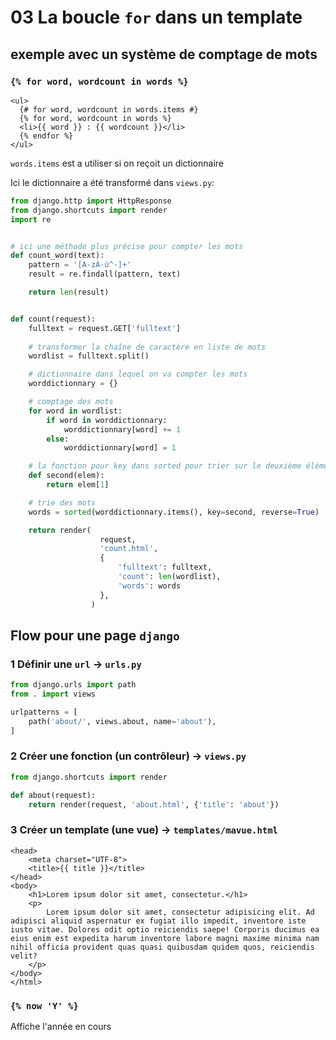 # 03 La boucle `for` dans un template

## exemple avec un système de comptage de mots

### `{% for word, wordcount in words %}`

```django
<ul>
  {# for word, wordcount in words.items #}
  {% for word, wordcount in words %}
  <li>{{ word }} : {{ wordcount }}</li>
  {% endfor %}
</ul>
```

`words.items` est a utiliser si on reçoit un dictionnaire

Ici le dictionnaire a été transformé dans `views.py`:

```python
from django.http import HttpResponse
from django.shortcuts import render
import re


# ici une méthode plus précise pour compter les mots
def count_word(text):
    pattern = '[A-zÀ-ú^-]+'
    result = re.findall(pattern, text)

    return len(result)


def count(request):
    fulltext = request.GET['fulltext']
    
    # transformer la chaîne de caractère en liste de mots
    wordlist = fulltext.split()

    # dictionnaire dans lequel on va compter les mots
    worddictionnary = {}

    # comptage des mots
    for word in wordlist:
        if word in worddictionnary:
            worddictionnary[word] += 1
        else:
            worddictionnary[word] = 1

    # la fonction pour key dans sorted pour trier sur le deuxième élément
    def second(elem):
        return elem[1]

    # trie des mots
    words = sorted(worddictionnary.items(), key=second, reverse=True)

    return render(
                    request,
                    'count.html',
                    {
                        'fulltext': fulltext,
                        'count': len(wordlist),
                        'words': words
                    },
                  )
```



## Flow pour une page `django`

### 1 Définir une `url` -> `urls.py`

```python
from django.urls import path
from . import views

urlpatterns = [
    path('about/', views.about, name='about'),
]
```



### 2 Créer une fonction (un contrôleur) -> `views.py`

```python
from django.shortcuts import render

def about(request):
    return render(request, 'about.html', {'title': 'about'})
```



### 3 Créer un template (une vue) -> `templates/mavue.html`

```django
<head>
    <meta charset="UTF-8">
    <title>{{ title }}</title>
</head>
<body>
    <h1>Lorem ipsum dolor sit amet, consectetur.</h1>
    <p>
        Lorem ipsum dolor sit amet, consectetur adipisicing elit. Ad adipisci aliquid aspernatur ex fugiat illo impedit, inventore iste iusto vitae. Dolores odit optio reiciendis saepe! Corporis ducimus ea eius enim est expedita harum inventore labore magni maxime minima nam nihil officia provident quas quasi quibusdam quidem quos, reiciendis velit?
    </p>
</body>
</html>
```

### `{% now 'Y' %}`

Affiche l'année en cours 